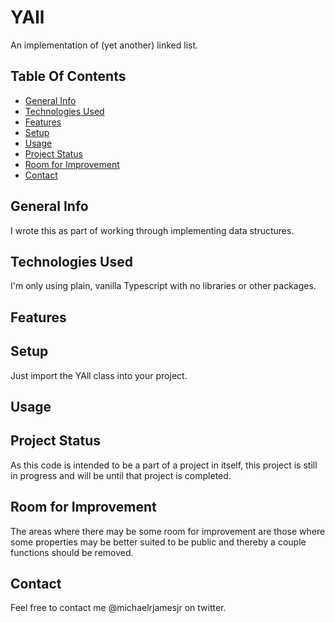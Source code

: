 # YAll
An implementation of (yet another) linked list.

## Table Of Contents
* [General Info](#general-info)
* [Technologies Used](#technologies-used)
* [Features](#features)
* [Setup](#setup)
* [Usage](#usage)
* [Project Status](#project-status)
* [Room for Improvement](#room-for-improvement)
* [Contact](#contact)

## General Info
I wrote this as part of working through implementing data structures.

## Technologies Used
I'm only using plain, vanilla Typescript with no libraries or other packages.

## Features

## Setup
Just import the YAll class into your project.

## Usage

## Project Status
As this code is intended to be a part of a project in itself, this project is still in progress and will be until that project is completed. 

## Room for Improvement
The areas where there may be some room for improvement are those where some properties may be better suited to be public and thereby a couple functions should be removed.

## Contact
Feel free to contact me @michaelrjamesjr on twitter.
